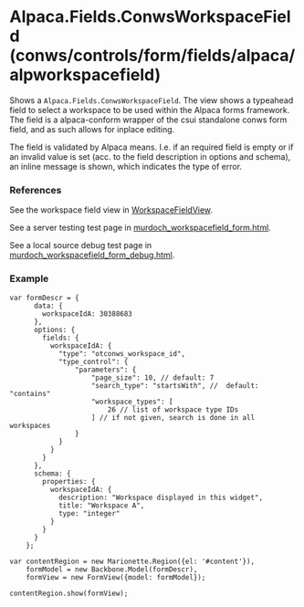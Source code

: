 # Alpaca.Fields.ConwsWorkspaceField (conws/controls/form/fields/alpaca/alpworkspacefield)

  Shows a `Alpaca.Fields.ConwsWorkspaceField`. The view shows a
  typeahead field to select a workspace to be used within the Alpaca forms framework.
  The field is a alpaca-conform wrapper of the csui standalone conws form field, and as such
  allows for inplace editing.

  The field is validated by Alpaca means. I.e. if an required field is empty or if an invalid
  value is set (acc. to the field description in options and schema), an inline message is shown,
  which indicates the type of error.

### References

See the workspace field view in [WorkspaceFieldView](../workspacefield.md).

See a server testing test page in [murdoch_workspacefield_form.html](../../../../../test/pages/murdoch_workspacefield_form.html).

See a local source debug test page in [murdoch_workspacefield_form_debug.html](../../fields/alpaca/test/alpworkspacefield/murdoch_workspacefield_form_debug.html).


### Example

    var formDescr = {
          data: {
            workspaceIdA: 30388683
          },
          options: {
            fields: {
              workspaceIdA: {
                "type": "otconws_workspace_id",
                "type_control": {
                    "parameters": {
                        "page_size": 10, // default: 7
                        "search_type": "startsWith", //  default: "contains"
                        "workspace_types": [
                            26 // list of workspace type IDs
                        ] // if not given, search is done in all workspaces
                    }
                }
              }
            }
          },
          schema: {
            properties: {
              workspaceIdA: {
                description: "Workspace displayed in this widget",
                title: "Workspace A",
                type: "integer"
              }
            }
          }
        };

    var contentRegion = new Marionette.Region({el: '#content'}),
        formModel = new Backbone.Model(formDescr),
        formView = new FormView({model: formModel});

    contentRegion.show(formView);
